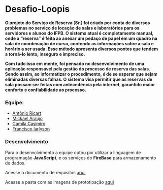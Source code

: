 # Desafio-Loopis

**O projeto do Serviço de Reserva (Sr.) foi criado por conta de diversos problemas no serviço de locação de salas e laboratórios para os servidores e alunos do IFPB. O sistema atual é completamente manual, onde a “reserva” é feita ao anexar um pedaço de papel em um quadro na sala de coordenação de curso, contendo as informações sobre a sala e horário a ser usada. Esse método apresenta diversos pontos que tendem a torná-lo lento, inseguro e impreciso.**

**Com tudo isso em mente, foi pensado no desenvolvimento de uma aplicação responsável pela gestão do processo de reserva das salas. Sendo assim, ao informatizar o procedimento, é de se esperar que sejam eliminadas diversas falhas. O sistema visa permitir que as reservas de sala possam ser feitas com antecedência pela internet, garantido maior conforto e confiabilidade ao processo.**

### Equipe:
- [Antônio Ricart](https://github.com/ARJOM)
- [Mickael Araujo](https://github.com/MickaelAraujs)
- [Camila Casimiro](https://github.com/camilacasimiro)
- [Francisco Iarlyson](https://github.com/Iarlyson)

### Desenvolvimento

Para o desenvolvimento a equipe optou por utilizar a linguagem de programação **JavaScript**, e os serviços do **FireBase** para armazenamento de dados.

Acesse o documento de requisitos [aqui](https://docs.google.com/document/d/1Xi8zoETZqdU3AXheP9HmHixEGiXk7OsdLGZzL70RFzw/edit?usp=sharing)

Acesse a pasta com as imagens de prototipação [aqui](https://drive.google.com/drive/folders/19dG8oUDALTwlNw6alhTn7FHo9ApNGIqY?usp=sharing)